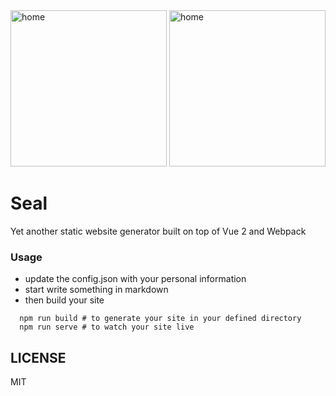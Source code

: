<img src="https://raw.githubusercontent.com/***REMOVED***/Seal/master/screenshots/home.png" alt="home" style="width: 250px;"/>
<img src="https://raw.githubusercontent.com/***REMOVED***/Seal/master/screenshots/post.png" alt="home" style="width: 250px;"/>

# Seal

Yet another static website generator built on top of Vue 2 and Webpack

### Usage

* update the config.json with your personal information
* start write something in markdown
* then build your site

```
  npm run build # to generate your site in your defined directory
  npm run serve # to watch your site live
```

## LICENSE

MIT
